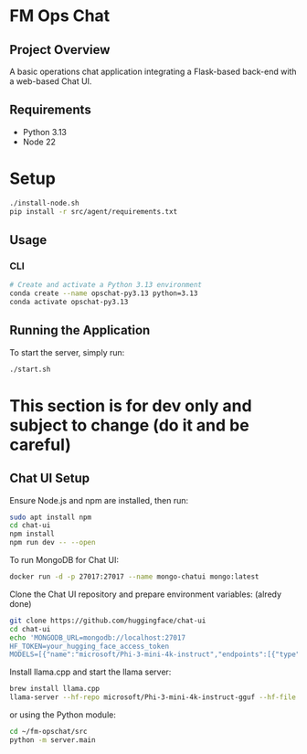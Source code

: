 # FM Ops Chat

## Project Overview
A basic operations chat application integrating a Flask-based back-end with a web-based Chat UI.

## Requirements

- Python 3.13
- Node 22

# Setup
```bash
./install-node.sh
pip install -r src/agent/requirements.txt
```

## Usage

### CLI
```bash
# Create and activate a Python 3.13 environment
conda create --name opschat-py3.13 python=3.13
conda activate opschat-py3.13
```


## Running the Application

To start the server, simply run:
```bash
./start.sh
```

# This section is for dev only and subject to change (do it and be careful)

## Chat UI Setup
Ensure Node.js and npm are installed, then run:
```bash
sudo apt install npm
cd chat-ui
npm install
npm run dev -- --open
```

To run MongoDB for Chat UI:
```bash
docker run -d -p 27017:27017 --name mongo-chatui mongo:latest
```

Clone the Chat UI repository and prepare environment variables: (alredy done)
```bash
git clone https://github.com/huggingface/chat-ui
cd chat-ui
echo 'MONGODB_URL=mongodb://localhost:27017
HF_TOKEN=your_hugging_face_access_token
MODELS=[{"name":"microsoft/Phi-3-mini-4k-instruct","endpoints":[{"type":"llamacpp","baseURL":"http://localhost:8080"}]}]' > .env.local
```

Install llama.cpp and start the llama server:
```bash
brew install llama.cpp
llama-server --hf-repo microsoft/Phi-3-mini-4k-instruct-gguf --hf-file Phi-3-mini-4k-instruct-q4.gguf -c 4096 &
```


or using the Python module:
```bash
cd ~/fm-opschat/src
python -m server.main
```